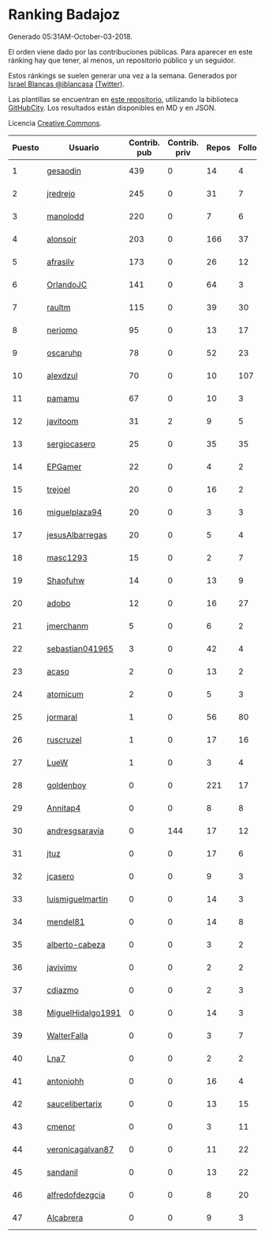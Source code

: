 # Ranking Badajoz

Generado 05:31AM-October-03-2018.

El orden viene dado por las contribuciones públicas. Para aparecer en este ránking hay que tener, al menos, un repositorio público y un seguidor.

Estos ránkings se suelen generar una vez a la semana. Generados por [Israel Blancas @iblancasa](https://github.com/iblancasa/) [(Twitter)](https://twitter.com/iblancasa).

Las plantillas se encuentran en [este repositorio](https://github.com/iblancasa/GH-Spanish-Ranking), utilizando la biblioteca [GitHubCity](https://github.com/iblancasa/GitHubCity). Los resultados están disponibles en MD y en JSON.

Licencia [Creative Commons](https://creativecommons.org/licenses/by/4.0/).

| Puesto   |  Usuario  | Contrib. pub | Contrib. priv |Repos| Followers | Desde |  Avatar  |
|----------|-----------|--------------|---------------|-----|-----------|-------|----------|
|1|[gesaodin](https://github.com/gesaodin)|439|0|14|4|2015-03-13|![gesaodin]()|
|2|[jredrejo](https://github.com/jredrejo)|245|0|31|7|2011-08-27|![jredrejo]()|
|3|[manolodd](https://github.com/manolodd)|220|0|7|6|2013-08-08|![manolodd]()|
|4|[alonsoir](https://github.com/alonsoir)|203|0|166|37|2012-09-23|![alonsoir]()|
|5|[afrasilv](https://github.com/afrasilv)|173|0|26|12|2014-10-15|![afrasilv]()|
|6|[OrlandoJC](https://github.com/OrlandoJC)|141|0|64|3|2016-04-15|![OrlandoJC]()|
|7|[raultm](https://github.com/raultm)|115|0|39|30|2011-03-09|![raultm]()|
|8|[neriomo](https://github.com/neriomo)|95|0|13|17|2015-01-17|![neriomo]()|
|9|[oscaruhp](https://github.com/oscaruhp)|78|0|52|23|2011-06-18|![oscaruhp]()|
|10|[alexdzul](https://github.com/alexdzul)|70|0|10|107|2012-06-29|![alexdzul]()|
|11|[pamamu](https://github.com/pamamu)|67|0|10|3|2014-11-19|![pamamu]()|
|12|[javitoom](https://github.com/javitoom)|31|2|9|5|2015-09-16|![javitoom]()|
|13|[sergiocasero](https://github.com/sergiocasero)|25|0|35|35|2015-02-03|![sergiocasero]()|
|14|[EPGamer](https://github.com/EPGamer)|22|0|4|2|2017-10-04|![EPGamer]()|
|15|[trejoel](https://github.com/trejoel)|20|0|16|2|2014-12-05|![trejoel]()|
|16|[miguelplaza94](https://github.com/miguelplaza94)|20|0|3|3|2015-04-05|![miguelplaza94]()|
|17|[jesusAlbarregas](https://github.com/jesusAlbarregas)|20|0|5|4|2015-11-05|![jesusAlbarregas]()|
|18|[masc1293](https://github.com/masc1293)|15|0|2|7|2013-10-08|![masc1293]()|
|19|[Shaofuhw](https://github.com/Shaofuhw)|14|0|13|9|2015-12-11|![Shaofuhw]()|
|20|[adobo](https://github.com/adobo)|12|0|16|27|2011-05-09|![adobo]()|
|21|[jmerchanm](https://github.com/jmerchanm)|5|0|6|2|2016-01-10|![jmerchanm]()|
|22|[sebastian041965](https://github.com/sebastian041965)|3|0|42|4|2013-10-07|![sebastian041965]()|
|23|[acaso](https://github.com/acaso)|2|0|13|2|2011-08-12|![acaso]()|
|24|[atomicum](https://github.com/atomicum)|2|0|5|3|2014-01-13|![atomicum]()|
|25|[jormaral](https://github.com/jormaral)|1|0|56|80|2011-06-03|![jormaral]()|
|26|[ruscruzel](https://github.com/ruscruzel)|1|0|17|16|2013-07-09|![ruscruzel]()|
|27|[LueW](https://github.com/LueW)|1|0|3|4|2016-07-06|![LueW]()|
|28|[goldenboy](https://github.com/goldenboy)|0|0|221|17|2009-05-27|![goldenboy]()|
|29|[Annitap4](https://github.com/Annitap4)|0|0|8|8|2010-08-30|![Annitap4]()|
|30|[andresgsaravia](https://github.com/andresgsaravia)|0|144|17|12|2011-06-13|![andresgsaravia]()|
|31|[jtuz](https://github.com/jtuz)|0|0|17|6|2011-12-01|![jtuz]()|
|32|[jcasero](https://github.com/jcasero)|0|0|9|3|2012-05-06|![jcasero]()|
|33|[luismiguelmartin](https://github.com/luismiguelmartin)|0|0|14|3|2012-07-07|![luismiguelmartin]()|
|34|[mendel81](https://github.com/mendel81)|0|0|14|8|2012-07-18|![mendel81]()|
|35|[alberto-cabeza](https://github.com/alberto-cabeza)|0|0|3|2|2013-12-19|![alberto-cabeza]()|
|36|[javivimv](https://github.com/javivimv)|0|0|2|2|2014-02-17|![javivimv]()|
|37|[cdiazmo](https://github.com/cdiazmo)|0|0|2|3|2014-09-23|![cdiazmo]()|
|38|[MiguelHidalgo1991](https://github.com/MiguelHidalgo1991)|0|0|14|3|2015-02-03|![MiguelHidalgo1991]()|
|39|[WalterFalla](https://github.com/WalterFalla)|0|0|3|7|2015-02-10|![WalterFalla]()|
|40|[Lna7](https://github.com/Lna7)|0|0|2|2|2015-11-09|![Lna7]()|
|41|[antoniohh](https://github.com/antoniohh)|0|0|16|4|2016-02-03|![antoniohh]()|
|42|[saucelibertarix](https://github.com/saucelibertarix)|0|0|13|15|2016-10-07|![saucelibertarix]()|
|43|[cmenor](https://github.com/cmenor)|0|0|3|11|2016-10-07|![cmenor]()|
|44|[veronicagalvan87](https://github.com/veronicagalvan87)|0|0|11|22|2016-10-07|![veronicagalvan87]()|
|45|[sandanil](https://github.com/sandanil)|0|0|13|22|2016-10-07|![sandanil]()|
|46|[alfredofdezgcia](https://github.com/alfredofdezgcia)|0|0|8|20|2016-11-08|![alfredofdezgcia]()|
|47|[Alcabrera](https://github.com/Alcabrera)|0|0|9|3|2017-02-23|![Alcabrera]()|
